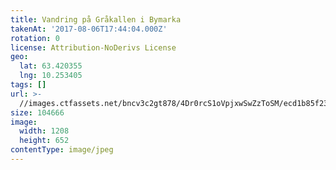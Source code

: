 ```yaml
---
title: Vandring på Gråkallen i Bymarka
takenAt: '2017-08-06T17:44:04.000Z'
rotation: 0
license: Attribution-NoDerivs License
geo:
  lat: 63.420355
  lng: 10.253405
tags: []
url: >-
  //images.ctfassets.net/bncv3c2gt878/4Dr0rcS1oVpjxwSwZzToSM/ecd1b85f23d2b967d142a42a9d01ff09/vandring-p-grkallen-i-bymarka_35600453223_o
size: 104666
image:
  width: 1208
  height: 652
contentType: image/jpeg
---
```


